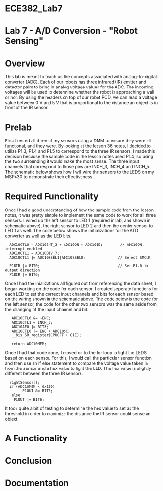 ECE382_Lab7
===========

# Lab 7 - A/D Conversion - "Robot Sensing"

# Overview
  This lab is meant to teach us the concepts associated with analog-to-digital converter (ADC). Each of our robots has three infrared (IR) emitter and detector pairs to bring in analog voltage values for the ADC. The incoming voltages will be used to determine whether the robot is approaching a wall or not. By using the headers on top of our robot PCD, we can read a voltage value between 0 V and 5 V that is proportional to the distance an object is in front of the IR sensor. 
  
# Prelab
  First I tested all three of my sensors using a DMM to ensure they were all functional, and they were. By looking at the lesson 36 notes, I decided to utilize P1.3, P1.4 and P1.5 to correspond to the three IR sensors. I made this decision because the sample code in the lesson notes used P1.4, so using the two surrounding it would make the most sense. The three input channels that correspond to those pins are INCH_3, INCH_4 and INCH_5. The schematic below shows how I will wire the sensors to the LEDS on my MSP430 to demonstrate their effectiveness.
  
# Required Functionality

Once I had a good understanding of how the sample code from the lesson notes, it was pretty simple to implement the same code to work for all three sensors. I wired up the left sensor to LED 1 (required in lab, and shown in schematic above), the right sensor to LED 2 and then the center sensor to LED 1 as well. The code below shows the initializations for the ATD converter as well as the LED bits. 

      ADC10CTL0 = ADC10SHT_3 + ADC10ON + ADC10IE;		 // ADC10ON, interrupt enabled
      ADC10CTL1 = ADC10DIV_7;   
      ADC10CTL1 |= ADC10SSEL1|ADC10SSEL0;  				// Select SMCLK

      P1DIR |= BIT0; 									// Set P1.0 to output direction
      P1DIR |= BIT6;
     
Once I had the inializations all figured out from referencing the data sheet, I began working on the code for each sensor. I created seperate functions for each LED to set the correct input channels and bits for each sensor based on the wiring shown in the schematic above. The code below is the code for the left sensor, the code for the other two sensors was the same aside from the changing of the input channel and bit. 

       ADC10CTL0 &= ~ENC;
       ADC10CTL1 = INCH_3;
       ADC10AE0 |= BIT3;
       ADC10CTL0 |= ENC + ADC10SC;
       __bis_SR_register(CPUOFF + GIE);

       return ADC10MEM;
       

Once I had that code done, I moved on to the for loop to light the LEDS based on each sensor. For this, I would call the particular sensor function and then use an if else statement to compare the voltage value taken in from the sensor and a hex value to light the LED. The hex value is slightly different between the three IR sensors.

      rightSensor();
      if (ADC10MEM < 0x180)
        	P1OUT &= BIT6;
       else
      	P1OUT |= BIT6;
      	
It took quite a bit of testing to determine the hex value to set as the threshold in order to maximize the distance the IR sensor could sense an object. 

# A Functionality

# Conclusion

# Documentation
    
    
